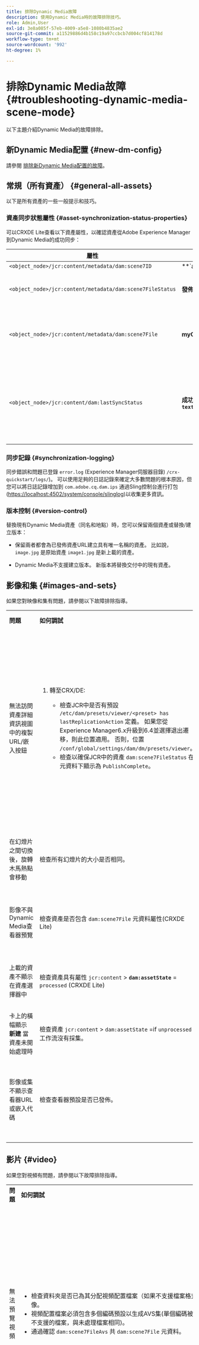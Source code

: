 ```yaml
---
title: 排除Dynamic Media故障
description: 使用Dynamic Media時的故障排除技巧。
role: Admin,User
exl-id: 3e8a085f-57eb-4009-a5e8-1080b4835ae2
source-git-commit: a11529886d4b158c19a97ccbcb7d004cf814178d
workflow-type: tm+mt
source-wordcount: '992'
ht-degree: 1%

---
```


# 排除Dynamic Media故障 {#troubleshooting-dynamic-media-scene-mode}

以下主題介紹Dynamic Media的故障排除。

## 新Dynamic Media配置 {#new-dm-config}

請參閱 [排除新Dynamic Media配置的故障](/help/assets/dynamic-media/config-dm.md#troubleshoot-dm-config)。

## 常規（所有資產） {#general-all-assets}

以下是所有資產的一些一般提示和技巧。

### 資產同步狀態屬性 {#asset-synchronization-status-properties}

可以CRXDE Lite查看以下資產屬性，以確認資產從Adobe Experience Manager到Dynamic Media的成功同步：

| **屬性** | **範例** | **說明** |
|---|---|---|
| `<object_node>/jcr:content/metadata/dam:scene7ID` | **`a|364266`** | 節點連結到Dynamic Media的一般指示。 |
| `<object_node>/jcr:content/metadata/dam:scene7FileStatus` | **發佈完成** 錯誤文本 | 資產上載到Dynamic Media的狀態。 |
| `<object_node>/jcr:content/metadata/dam:scene7File` | **myCompany/myAssetID** | 必須填充以生成Dynamic Media遠程資產的URL。 |
| `<object_node>/jcr:content/dam:lastSyncStatus` | **成功** 或 **失敗：`<error text>`** | 集（旋轉集、影像集等）、影像預設、查看器預設、資產的影像映射更新或已編輯的影像的同步狀態。 |

### 同步記錄 {#synchronization-logging}

同步錯誤和問題已登錄 `error.log` (Experience Manager伺服器目錄) `/crx-quickstart/logs/`)。 可以使用足夠的日誌記錄來確定大多數問題的根本原因，但您可以將日誌記錄增加到 `com.adobe.cq.dam.ips` 通過Sling控制台進行打包([https://localhost:4502/system/console/slinglog](https://localhost:4502/system/console/slinglog))以收集更多資訊。

### 版本控制 {#version-control}

替換現有Dynamic Media資產（同名和地點）時，您可以保留兩個資產或替換/建立版本：

* 保留兩者都會為已發佈資產URL建立具有唯一名稱的資產。 比如說， `image.jpg` 是原始資產 `image1.jpg` 是新上載的資產。

* Dynamic Media不支援建立版本。 新版本將替換交付中的現有資產。

## 影像和集 {#images-and-sets}

如果您對映像和集有問題，請參閱以下故障排除指導。

<table>
 <tbody>
  <tr>
   <td><strong>問題</strong></td>
   <td><strong>如何調試</strong></td>
   <td><strong>解決方案</strong></td>
  </tr>
  <tr>
   <td>無法訪問資產詳細資訊視圖中的複製URL/嵌入按鈕</td>
   <td>
    <ol>
     <li><p>轉至CRX/DE:</p>
      <ul>
       <li>檢查JCR中是否有預設 <code>/etc/dam/presets/viewer/&lt;preset&gt; has lastReplicationAction</code> 定義。 如果您從Experience Manager6.x升級到6.4並選擇退出遷移，則此位置適用。 否則，位置 <code>/conf/global/settings/dam/dm/presets/viewer</code>。</li>
       <li>檢查以確保JCR中的資產 <code>dam:scene7FileStatus</code><strong> </strong>在元資料下顯示為 <code>PublishComplete</code>。</li>
      </ul> </li>
    </ol> </td>
   <td><p>刷新頁面/導航到另一頁並返回（必須重新編譯側軌JSP）</p> <p>如果這行不通：</p>
    <ul>
     <li>發佈資產。</li>
     <li>重新上載資產並發佈。</li>
    </ul> </td>
  </tr>
  <tr>
   <td>在幻燈片之間切換後，旋轉木馬熱點會移動</td>
   <td><p>檢查所有幻燈片的大小是否相同。</p> </td>
   <td><p>僅對旋轉木馬使用大小相同的影像。</p> </td>
  </tr>
  <tr>
   <td>影像不與Dynamic Media查看器預覽</td>
   <td><p>檢查資產是否包含 <code>dam:scene7File</code> 元資料屬性(CRXDE Lite)</p> </td>
   <td><p>檢查所有資產是否已完成處理。</p> </td>
  </tr>
  <tr>
   <td>上載的資產不顯示在資產選擇器中</td>
   <td><p>檢查資產具有屬性 <code>jcr:content</code> &gt; <strong><code>dam:assetState</code></strong> = <code>processed</code> (CRXDE Lite)</p> </td>
   <td><p>檢查所有資產是否已完成處理。</p> </td>
  </tr>
  <tr>
   <td>卡上的橫幅顯示 <strong>新建</strong> 當資產未開始處理時</td>
   <td>檢查資產 <code>jcr:content</code> &gt; <code>dam:assetState</code> =if <code>unprocessed</code> 工作流沒有採集。</td>
   <td>等待工作流提取資產。</td>
  </tr>
  <tr>
   <td>影像或集不顯示查看器URL或嵌入代碼</td>
   <td>檢查查看器預設是否已發佈。</td>
   <td><p>轉到 <strong>工具</strong> &gt; <strong>資產</strong> &gt; <strong>查看器預設</strong> 並發佈查看器預設。</p> </td>
  </tr>
 </tbody>
</table>

## 影片 {#video}

如果您對視頻有問題，請參閱以下故障排除指導。

<table>
 <tbody>
  <tr>
   <td><strong>問題</strong></td>
   <td><strong>如何調試</strong></td>
   <td><strong>解決方案</strong></td>
  </tr>
  <tr>
   <td>無法預覽視頻</td>
   <td>
    <ul>
     <li>檢查資料夾是否已為其分配視頻配置檔案（如果不支援檔案格式）。 如果不支援，則只顯示影像。</li>
     <li>視頻配置檔案必須包含多個編碼預設以生成AVS集(單個編碼被視為MP4檔案的視頻內容；對於不支援的檔案，與未處理檔案相同)。</li>
     <li>通過確認 <code>dam:scene7FileAvs</code> 共 <code>dam:scene7File</code> 元資料。</li>
    </ul> </td>
   <td>
    <ol>
     <li>為資料夾分配視頻配置檔案。</li>
     <li>編輯視頻配置檔案以包括多個編碼預設。</li>
     <li>等待視頻完成處理。</li>
     <li>重新載入視頻之前，請確保Dynamic Media編碼視頻工作流未運行。<br/> </li>
     <li>重新上載視頻。</li>
    </ol> </td>
  </tr>
  <tr>
   <td>視頻未編碼</td>
   <td>
    <ul>
     <li>檢查是否配置了Dynamic MediaCloud Service。</li>
     <li>檢查視頻配置檔案是否與上載資料夾關聯。</li>
    </ul> </td>
   <td>
    <ol>
     <li>檢查Cloud Services下的Dynamic Media配置是否已正確設定。</li>
     <li>檢查資料夾是否具有視頻配置檔案。 另外，檢查視頻配置檔案。</li>
    </ol> </td>
  </tr>
  <tr>
   <td>視頻處理耗時太長</td>
   <td><p>要確定視頻編碼是否仍在進行中或是否已進入失敗狀態：</p>
    <ul>
     <li>檢查視頻狀態 <code>https://localhost:4502/crx/de/index.jsp#/content/dam/folder/videomp4/jcr%3Acontent</code> &gt; <code>dam:assetState</code></li>
    </ul> </td>
   <td> </td>
  </tr>
  <tr>
   <td>缺少視頻格式副本</td>
   <td><p>上載視頻時，但沒有編碼格式副本：</p>
    <ul>
     <li>檢查資料夾是否已分配視頻配置檔案。</li>
     <li>通過確認 <code>dam:scene7FileAvs</code> 元資料。</li>
    </ul> </td>
   <td>
    <ol>
     <li>為資料夾分配視頻配置檔案。</li>
     <li>等待視頻完成處理。<br /> </li>
    </ol> </td>
  </tr>
 </tbody>
</table>

## 檢視器 {#viewers}

如果與查看者有問題，請參閱以下故障排除指南。

<table>
 <tbody>
  <tr>
   <td><strong>問題</strong></td>
   <td><strong>如何調試</strong></td>
   <td><strong>解決方案</strong></td>
  </tr>
  <tr>
   <td>未發佈查看器預設</td>
   <td><p>繼續到示例管理器診斷頁： <code>https://localhost:4502/libs/dam/gui/content/s7dam/samplemanager/samplemanager.html</code></p> <p>觀察計算值。 正確操作時，您會看到：</p> <p><code>_DMSAMPLE status: 0 unsyced assets - activation not necessary
       _OOTB status: 0 unsyced assets - 0 unactivated assets</code></p> <p><strong>注釋</strong>:配置查看器資產的Dynamic Media雲設定後，可能需要大約10分鐘才能同步。</p> <p>如果未激活的資產仍然存在，請選擇 <strong>列出所有未激活的資產</strong> 按鈕以查看詳細資訊。</p> </td>
   <td>
    <ol>
     <li>導航到管理工具中的查看器預設清單： <code>https://localhost:4502/libs/dam/gui/content/s7dam/samplemanager/samplemanager.html</code></li>
     <li>選擇所有查看器預設，然後選擇 <strong>發佈</strong>。</li>
     <li>返回至示例經理，並觀察未激活的資產計數現在為零。</li>
    </ol> </td>
  </tr>
  <tr>
   <td>查看器預設圖稿從資產詳細資訊或複製URL/嵌入代碼中的預覽返回404</td>
   <td><p>在CRXDE Lite中，執行以下操作：</p>
    <ol>
     <li>導航到 <code>&lt;sync-folder&gt;/_CSS/_OOTB</code> 資料夾(例如， <code>/content/dam/_CSS/_OOTB</code>)</li>
     <li>查找有問題資產的元資料節點(例如， <code>&lt;sync-folder&gt;/_CSS/_OOTB/CarouselDotsLeftButton_dark_sprite.png/jcr:content/metadata/</code>)。</li>
     <li>檢查是否存在 <code>dam:scene7*</code> 屬性。 如果資產已成功同步並發佈，您將看到 <code>dam:scene7FileStatus</code> 設定為 <strong>發佈完成</strong>。</li>
     <li>嘗試通過連接以下屬性和字串文本的值來直接從Dynamic Media請求圖稿
      <ul>
       <li><code>dam:scene7Domain</code></li>
       <li><code>"is/content"</code></li>
       <li><code>dam:scene7Folder</code></li>
       <li><code>&lt;asset-name&gt;</code></li>
       <li>範例: <code>https://&lt;server&gt;/is/content/myfolder/_CSS/_OOTB/CarouselDotsLeftButton_dark_sprite.png</code></li>
      </ul> </li>
    </ol> </td>
   <td><p>如果示例資產或查看器預設圖稿尚未同步或發佈，請重新啟動整個複製/同步過程：</p>
    <ol>
     <li>導航到 <code>/libs/dam/gui/content/s7dam/samplemanager/samplemanager.html</code>
     </li>
     <li>按順序選擇以下操作：
      <ol>
       <li>刪除同步資料夾。</li>
       <li>刪除預設資料夾（下） <code>/conf</code>)。
       <li>觸發DM安裝非同步作業。</li>
      </ol> </li>
     <li>等待Experience Manager收件箱中同步成功的通知。
     </li>
    </ol> </td>
  </tr>
 </tbody>
</table>
